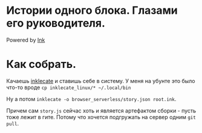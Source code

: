 # Истории одного блока. Глазами его руководителя.
Powered by [Ink](https://github.com/inkle/ink)

# Как собрать.

Качаешь [inklecate](https://github.com/inkle/ink/releases) и ставишь себе в систему. У меня на убунте это было что-то вроде `cp inklecate_linux/* ~/.local/bin`

Ну а потом `inklecate -o browser_serverless/story.json root.ink`.

Причем сам `story.js` сейчас хоть и является артефактом сборки - пусть тоже лежит в гите. Потому что хочется подгружать на сервер одним `git pull`.
